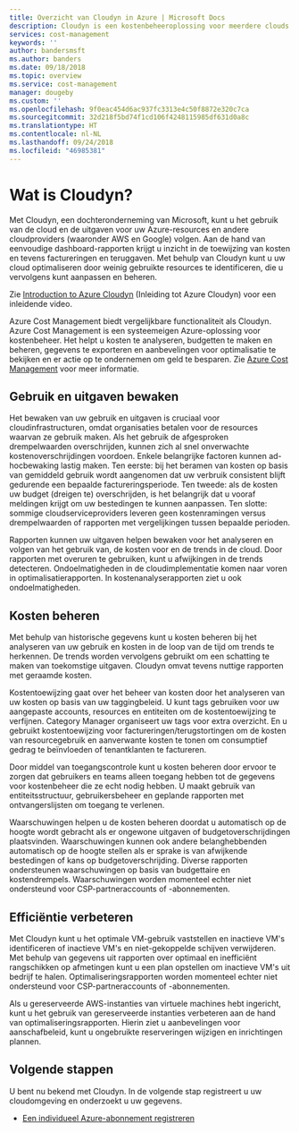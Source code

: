 ```yaml
---
title: Overzicht van Cloudyn in Azure | Microsoft Docs
description: Cloudyn is een kostenbeheeroplossing voor meerdere clouds die helpt bij het gebruik van Azure- en andere cloudresources.
services: cost-management
keywords: ''
author: bandersmsft
ms.author: banders
ms.date: 09/18/2018
ms.topic: overview
ms.service: cost-management
manager: dougeby
ms.custom: ''
ms.openlocfilehash: 9f0eac454d6ac937fc3313e4c50f8872e320c7ca
ms.sourcegitcommit: 32d218f5bd74f1cd106f4248115985df631d0a8c
ms.translationtype: HT
ms.contentlocale: nl-NL
ms.lasthandoff: 09/24/2018
ms.locfileid: "46985381"
---
```

# <a name="what-is-cloudyn"></a>Wat is Cloudyn?

Met Cloudyn, een dochteronderneming van Microsoft, kunt u het gebruik van de cloud en de uitgaven voor uw Azure-resources en andere cloudproviders (waaronder AWS en Google) volgen. Aan de hand van eenvoudige dashboard-rapporten krijgt u inzicht in de toewijzing van kosten en tevens factureringen en teruggaven. Met behulp van Cloudyn kunt u uw cloud optimaliseren door weinig gebruikte resources te identificeren, die u vervolgens kunt aanpassen en beheren.

Zie [Introduction to Azure Cloudyn](https://azure.microsoft.com/resources/videos/azure-cost-management-overview-and-demo) (Inleiding tot Azure Cloudyn) voor een inleidende video.

Azure Cost Management biedt vergelijkbare functionaliteit als Cloudyn. Azure Cost Management is een systeemeigen Azure-oplossing voor kostenbeheer. Het helpt u kosten te analyseren, budgetten te maken en beheren, gegevens te exporteren en aanbevelingen voor optimalisatie te bekijken en er actie op te ondernemen om geld te besparen. Zie [Azure Cost Management](overview-cost-mgt.md) voor meer informatie.

## <a name="monitor-usage-and-spending"></a>Gebruik en uitgaven bewaken

Het bewaken van uw gebruik en uitgaven is cruciaal voor cloudinfrastructuren, omdat organisaties betalen voor de resources waarvan ze gebruik maken. Als het gebruik de afgesproken drempelwaarden overschrijden, kunnen zich al snel onverwachte kostenoverschrijdingen voordoen. Enkele belangrijke factoren kunnen ad-hocbewaking lastig maken. Ten eerste: bij het beramen van kosten op basis van gemiddeld gebruik wordt aangenomen dat uw verbruik consistent blijft gedurende een bepaalde factureringsperiode. Ten tweede: als de kosten uw budget (dreigen te) overschrijden, is het belangrijk dat u vooraf meldingen krijgt om uw bestedingen te kunnen aanpassen. Ten slotte: sommige cloudserviceproviders leveren geen kostenramingen versus drempelwaarden of rapporten met vergelijkingen tussen bepaalde perioden.

Rapporten kunnen uw uitgaven helpen bewaken voor het analyseren en volgen van het gebruik van, de kosten voor en de trends in de cloud. Door rapporten met overuren te gebruiken, kunt u afwijkingen in de trends detecteren. Ondoelmatigheden in de cloudimplementatie komen naar voren in optimalisatierapporten. In kostenanalyserapporten ziet u ook ondoelmatigheden.

## <a name="manage-costs"></a>Kosten beheren

Met behulp van historische gegevens kunt u kosten beheren bij het analyseren van uw gebruik en kosten in de loop van de tijd om trends te herkennen. De trends worden vervolgens gebruikt om een schatting te maken van toekomstige uitgaven. Cloudyn omvat tevens nuttige rapporten met geraamde kosten.

Kostentoewijzing gaat over het beheer van kosten door het analyseren van uw kosten op basis van uw taggingbeleid. U kunt tags gebruiken voor uw aangepaste accounts, resources en entiteiten om de kostentoewijzing te verfijnen. Category Manager organiseert uw tags voor extra overzicht. En u gebruikt kostentoewijzing voor factureringen/terugstortingen om de kosten van resourcegebruik en aanverwante kosten te tonen om consumptief gedrag te beïnvloeden of tenantklanten te factureren.

Door middel van toegangscontrole kunt u kosten beheren door ervoor te zorgen dat gebruikers en teams alleen toegang hebben tot de gegevens voor kostenbeheer die ze echt nodig hebben. U maakt gebruik van entiteitsstructuur, gebruikersbeheer en geplande rapporten met ontvangerslijsten om toegang te verlenen.

Waarschuwingen helpen u de kosten beheren doordat u automatisch op de hoogte wordt gebracht als er ongewone uitgaven of budgetoverschrijdingen plaatsvinden. Waarschuwingen kunnen ook andere belanghebbenden automatisch op de hoogte stellen als er sprake is van afwijkende bestedingen of kans op budgetoverschrijding. Diverse rapporten ondersteunen waarschuwingen op basis van budgettaire en kostendrempels. Waarschuwingen worden momenteel echter niet ondersteund voor CSP-partneraccounts of -abonnementen.

## <a name="improve-efficiency"></a>Efficiëntie verbeteren

Met Cloudyn kunt u het optimale VM-gebruik vaststellen en inactieve VM's identificeren of inactieve VM's en niet-gekoppelde schijven verwijderen. Met behulp van gegevens uit rapporten over optimaal en inefficiënt rangschikken op afmetingen kunt u een plan opstellen om inactieve VM's uit bedrijf te halen. Optimaliseringsrapporten worden momenteel echter niet ondersteund voor CSP-partneraccounts of -abonnementen.

Als u gereserveerde AWS-instanties van virtuele machines hebt ingericht, kunt u het gebruik van gereserveerde instanties verbeteren aan de hand van optimaliseringsrapporten. Hierin ziet u aanbevelingen voor aanschafbeleid, kunt u ongebruikte reserveringen wijzigen en inrichtingen plannen.

## <a name="next-steps"></a>Volgende stappen

U bent nu bekend met Cloudyn. In de volgende stap registreert u uw cloudomgeving en onderzoekt u uw gegevens.

- [Een individueel Azure-abonnement registreren](quick-register-azure-sub.md)
